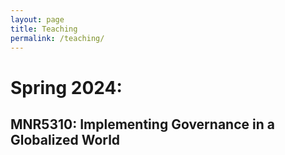 ```yaml
---
layout: page
title: Teaching
permalink: /teaching/
---
```


# Spring 2024:

## MNR5310: Implementing Governance in a Globalized World
